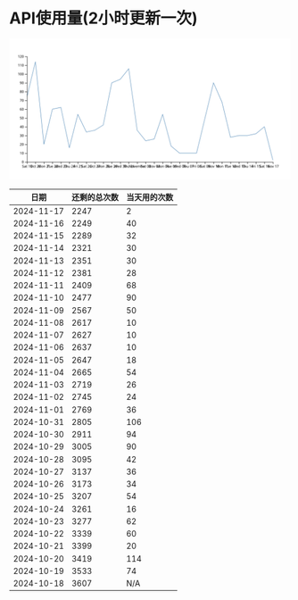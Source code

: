 # API使用量(2小时更新一次)



 ![走势图](./chart.svg)

| 日期       | 还剩的总次数 | 当天用的次数 |
|------------|------------|-------------------|
| 2024-11-17 | 2247 | 2                |
| 2024-11-16 | 2249 | 40                |
| 2024-11-15 | 2289 | 32                |
| 2024-11-14 | 2321 | 30                |
| 2024-11-13 | 2351 | 30                |
| 2024-11-12 | 2381 | 28                |
| 2024-11-11 | 2409 | 68                |
| 2024-11-10 | 2477 | 90                |
| 2024-11-09 | 2567 | 50                |
| 2024-11-08 | 2617 | 10                |
| 2024-11-07 | 2627 | 10                |
| 2024-11-06 | 2637 | 10                |
| 2024-11-05 | 2647 | 18                |
| 2024-11-04 | 2665 | 54                |
| 2024-11-03 | 2719 | 26                |
| 2024-11-02 | 2745 | 24                |
| 2024-11-01 | 2769 | 36                |
| 2024-10-31 | 2805 | 106                |
| 2024-10-30 | 2911 | 94                |
| 2024-10-29 | 3005 | 90                |
| 2024-10-28 | 3095 | 42                |
| 2024-10-27 | 3137 | 36                |
| 2024-10-26 | 3173 | 34                |
| 2024-10-25 | 3207 | 54                |
| 2024-10-24 | 3261 | 16                |
| 2024-10-23 | 3277 | 62                |
| 2024-10-22 | 3339 | 60                |
| 2024-10-21 | 3399 | 20                |
| 2024-10-20 | 3419 | 114                |
| 2024-10-19 | 3533 | 74                |
| 2024-10-18 | 3607 | N/A                |
